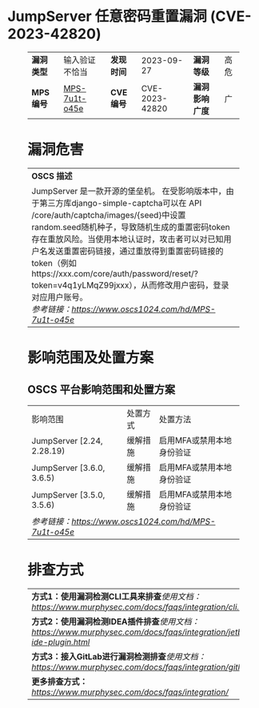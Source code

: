 # JumpServer 任意密码重置漏洞 (CVE-2023-42820)
<figure class="wp-block-table">
    <table>
        <tbody>
        <tr>
            <td><strong>漏洞类型</strong></td>
            <td>输入验证不恰当</td>
            <td><strong>发现时间</strong></td>
            <td>2023-09-27</td>
            <td><strong>漏洞等级</strong></td>
            <td>高危</td>
        </tr>
        <tr>
            <td><strong>MPS编号</strong></td>
            <td><a href="https://www.oscs1024.com/hd/MPS-7u1t-o45e">MPS-7u1t-o45e</a></td>
            <td><strong>CVE编号</strong></td>
            <td>CVE-2023-42820</td>
            <td><strong>漏洞影响广度</strong></td>
            <td>广</td>
        </tr>
        </tbody>
    </table>
</figure>


<figure class="wp-block-table">
    <h1 class="wp-block-heading">漏洞危害</h1>
    <table>
        <tbody>
        <tr>
            <td><strong>OSCS 描述</strong></td>
        </tr>
        <tr>
            <td>JumpServer 是一款开源的堡垒机。
在受影响版本中，由于第三方库django-simple-captcha可以在 API /core/auth/captcha/images/{seed}中设置 random.seed随机种子，导致随机生成的重置密码token存在重放风险。当使用本地认证时，攻击者可以对已知用户名发送重置密码链接，通过重放得到重置密码链接的token（例如https://xxx.com/core/auth/password/reset/?token=v4q1yLMqZ99jxxx），从而修改用户密码，登录对应用户账号。<br><em>参考链接：<a
                    href="https://www.oscs1024.com/hd/MPS-7u1t-o45e">https://www.oscs1024.com/hd/MPS-7u1t-o45e</a></em>
            </td>
        </tr>
        </tbody>
    </table>
</figure>


<figure class="wp-block-table alignleft">
    <h1 class="wp-block-heading">影响范围及处置方案</h1>
    <h2 class="wp-block-heading"><strong>OSCS</strong> <strong>平台影响范围和处置方案</strong></h2>
    <table>
        <tbody>
        <tr>
            <td>影响范围</td>
            <td>处置方式</td>
            <td>处置方法</td>
        </tr>
        <tr><td rowspan="1">JumpServer [2.24, 2.28.19)</td><td>缓解措施</td><td>启用MFA或禁用本地身份验证</td></tr><tr><td rowspan="1">JumpServer [3.6.0, 3.6.5)</td><td>缓解措施</td><td>启用MFA或禁用本地身份验证</td></tr><tr><td rowspan="1">JumpServer [3.5.0, 3.5.6)</td><td>缓解措施</td><td>启用MFA或禁用本地身份验证</td></tr>
        <tr>
            <td colspan="3"><em>参考链接：</em><em><a
                    href="https://www.oscs1024.com/hd/MPS-7u1t-o45e">https://www.oscs1024.com/hd/MPS-7u1t-o45e</a></em></td>
        </tr>
        </tbody>
    </table>
</figure>


<figure class="wp-block-table">
    <h1 class="wp-block-heading">排查方式</h1>
    <table>
        <tbody>
        <tr>
            <td><strong>方式1：使用漏洞检测CLI工具来排查</strong><em>使用文档：<a
                    href="https://www.murphysec.com/docs/faqs/integration/cli.html">https://www.murphysec.com/docs/faqs/integration/cli.html</a></em>
            </td>
        </tr>
        <tr>
            <td><strong>方式2：使用漏洞检测IDEA插件排查</strong><em>使用文档：<a
                    href="https://www.murphysec.com/docs/faqs/integration/jetbrains-ide-plugin.html">https://www.murphysec.com/docs/faqs/integration/jetbrains-ide-plugin.html</a></em>
            </td>
        </tr>
        <tr>
            <td><strong>方式3：接入GitLab进行漏洞检测排查</strong><em>使用文档：<a
                    href="https://www.murphysec.com/docs/faqs/integration/gitlab.html">https://www.murphysec.com/docs/faqs/integration/gitlab.html</a></em>
            </td>
        </tr>
        <tr>
            <td><strong>更多排查方式：</strong><em><a
                    href="https://www.murphysec.com/docs/faqs/integration/">https://www.murphysec.com/docs/faqs/integration/</a></em>
            </td>
        </tr>
        </tbody>
    </table>
</figure>